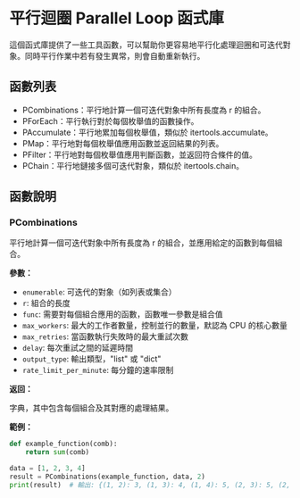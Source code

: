 # 平行迴圈 Parallel Loop 函式庫

這個函式庫提供了一些工具函數，可以幫助你更容易地平行化處理迴圈和可迭代對象。同時平行作業中若有發生異常，則會自動重新執行。

## 函數列表

* PCombinations：平行地計算一個可迭代對象中所有長度為 r 的組合。
* PForEach：平行執行對於每個枚舉值的函數操作。
* PAccumulate：平行地累加每個枚舉值，類似於 itertools.accumulate。
* PMap：平行地對每個枚舉值應用函數並返回結果的列表。
* PFilter：平行地對每個枚舉值應用判斷函數，並返回符合條件的值。
* PChain：平行地鏈接多個可迭代對象，類似於 itertools.chain。

## 函數說明

### PCombinations

平行地計算一個可迭代對象中所有長度為 r 的組合，並應用給定的函數到每個組合。

**參數：**

* `enumerable`: 可迭代的對象（如列表或集合）
* `r`: 組合的長度
* `func`: 需要對每個組合應用的函數，函數唯一參數是組合值
* `max_workers`: 最大的工作者數量，控制並行的數量，默認為 CPU 的核心數量
* `max_retries`: 當函數執行失敗時的最大重試次數
* `delay`: 每次重試之間的延遲時間
* `output_type`: 輸出類型，"list" 或 "dict"
* `rate_limit_per_minute`: 每分鐘的速率限制

**返回：**

字典，其中包含每個組合及其對應的處理結果。

**範例：**

```python
def example_function(comb):
    return sum(comb)

data = [1, 2, 3, 4]
result = PCombinations(example_function, data, 2)
print(result)  # 輸出: {(1, 2): 3, (1, 3): 4, (1, 4): 5, (2, 3): 5, (2, 4): 6, (3, 4): 7}
```


```

